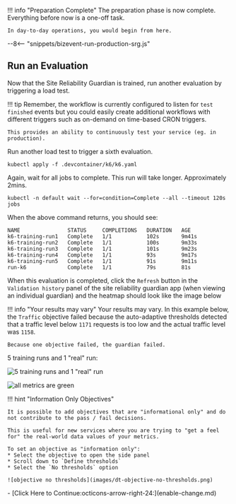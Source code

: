 !!! info "Preparation Complete"
    The preparation phase is now complete.
    Everything before now is a one-off task.
    
    In day-to-day operations, you would begin from here.

--8<-- "snippets/bizevent-run-production-srg.js"

## Run an Evaluation

Now that the Site Reliability Guardian is trained, run another evaluation by triggering a load test.

!!! tip
    Remember, the workflow is currently configured to listen for `test finished` events
    but you could easily create additional workflows with different triggers such as on-demand on time-based CRON triggers.

    This provides an ability to continuously test your service (eg. in production).

Run another load test to trigger a sixth evaluation.
```
kubectl apply -f .devcontainer/k6/k6.yaml
```

Again, wait for all jobs to complete. This run will take longer. Approximately 2mins.

```
kubectl -n default wait --for=condition=Complete --all --timeout 120s jobs
```

When the above command returns, you should see:

```
NAME               STATUS     COMPLETIONS   DURATION   AGE
k6-training-run1   Complete   1/1           102s       9m41s
k6-training-run2   Complete   1/1           100s       9m33s
k6-training-run3   Complete   1/1           101s       9m23s
k6-training-run4   Complete   1/1           93s        9m17s
k6-training-run5   Complete   1/1           91s        9m11s
run-k6             Complete   1/1           79s        81s
```

When this evaluation is completed, click the `Refresh` button in the `Validation history` panel of the site reliability guardian app (when viewing an individual guardian) and the heatmap should look like the image below

!!! info "Your results may vary"
    Your results may vary.
    In this example below, the `Traffic` objective failed because the auto-adaptive thresholds detected that a traffic level below `1171` requests is too low and the actual traffic level was `1158`.
    
    Because one objective failed, the guardian failed.

5 training runs and 1 "real" run:

![5 training runs and 1 "real" run](images/dt-srg-screen-7.png)

![all metrics are green](images/dt-srg-screen-8.png)

!!! hint "Information Only Objectives"

    It is possible to add objectives that are "informational only" and do not contribute to the pass / fail decisions.

    This is useful for new services where you are trying to "get a feel for" the real-world data values of your metrics.

    To set an objective as "information only":
    * Select the objective to open the side panel
    * Scroll down to `Define thresholds`
    * Select the `No thresholds` option

    ![objective no thresholds](images/dt-objective-no-thresholds.png)

<div class="grid cards" markdown>
- [Click Here to Continue:octicons-arrow-right-24:](enable-change.md)
</div>
